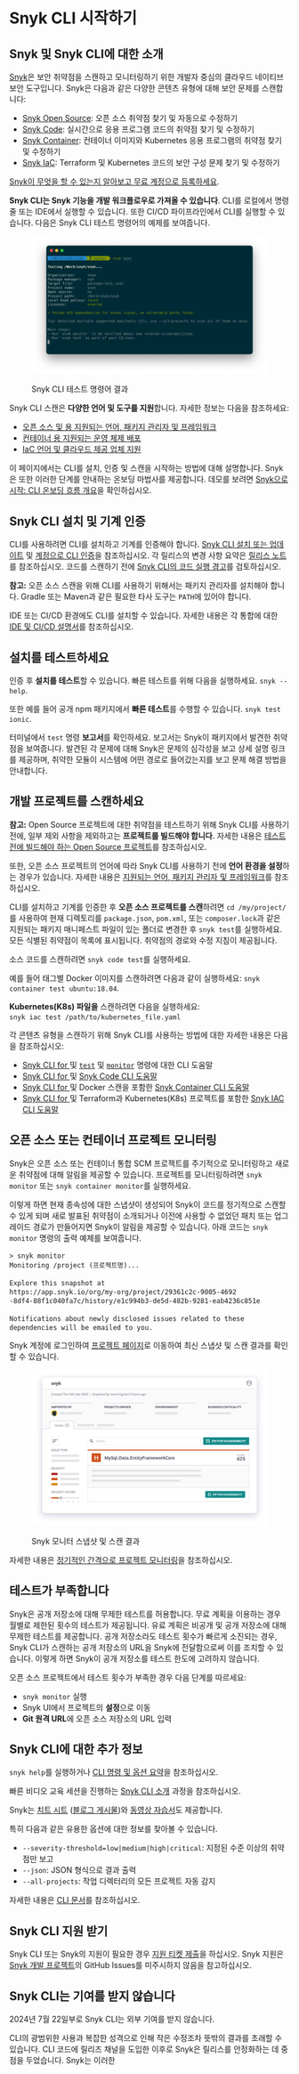 # Snyk CLI 시작하기

## Snyk 및 Snyk CLI에 대한 소개

[Snyk](https://snyk.io/)은 보안 취약점을 스캔하고 모니터링하기 위한 개발자 중심의 클라우드 네이티브 보안 도구입니다. Snyk은 다음과 같은 다양한 콘텐츠 유형에 대해 보안 문제를 스캔합니다:

* [Snyk Open Source](https://docs.snyk.io/scan-using-snyk/snyk-open-source): 오픈 소스 취약점 찾기 및 자동으로 수정하기
* [Snyk Code](https://docs.snyk.io/scan-using-snyk/snyk-code): 실시간으로 응용 프로그램 코드의 취약점 찾기 및 수정하기
* [Snyk Container](https://docs.snyk.io/scan-using-snyk/snyk-container): 컨테이너 이미지와 Kubernetes 응용 프로그램의 취약점 찾기 및 수정하기
* [Snyk IaC](https://docs.snyk.io/scan-using-snyk/scan-infrastructure): Terraform 및 Kubernetes 코드의 보안 구성 문제 찾기 및 수정하기

[Snyk이 무엇을 할 수 있는지 알아보고 무료 계정으로 등록하세요](https://snyk.io/).

**Snyk CLI는 Snyk 기능을 개발 워크플로우로 가져올 수 있습니다**. CLI를 로컬에서 명령줄 또는 IDE에서 실행할 수 있습니다. 또한 CI/CD 파이프라인에서 CLI를 실행할 수 있습니다. 다음은 Snyk CLI 테스트 명령어의 예제를 보여줍니다.

<figure><img src="../.gitbook/assets/snyk-cli-screenshot.png" alt="Snyk CLI 테스트 명령어 결과 예제"><figcaption><p>Snyk CLI 테스트 명령어 결과</p></figcaption></figure>

Snyk CLI 스캔은 **다양한 언어 및 도구를 지원**합니다. 자세한 정보는 다음을 참조하세요:

* [오픈 소스 및 용 지원되는 언어, 패키지 관리자 및 프레임워크](https://docs.snyk.io/getting-started/supported-languages-frameworks-and-feature-availability-overview)
* [컨테이너 용 지원되는 운영 체제 배포](https://docs.snyk.io/scan-with-snyk/snyk-container/how-snyk-container-works/supported-operating-system-distributions)
* [IaC 언어 및 클라우드 제공 업체 지원](https://docs.snyk.io/scan-with-snyk/snyk-iac/supported-iac-languages-cloud-providers-and-cloud-resources)

이 페이지에서는 CLI를 설치, 인증 및 스캔을 시작하는 방법에 대해 설명합니다. Snyk은 또한 이러한 단계를 안내하는 온보딩 마법사를 제공합니다. 데모를 보려면 [Snyk으로 시작: CLI 온보딩 흐름 개요](https://www.youtube.com/watch?v=adj3VF82-v8)을 확인하십시오.

## Snyk CLI 설치 및 기계 인증

CLI를 사용하려면 CLI를 설치하고 기계를 인증해야 합니다. [Snyk CLI 설치 또는 업데이트](https://docs.snyk.io/snyk-cli/install-the-snyk-cli) 및 [계정으로 CLI 인증](https://docs.snyk.io/snyk-cli/authenticate-the-cli-with-your-account)을 참조하십시오. 각 릴리스의 변경 사항 요약은 [릴리스 노트](https://github.com/snyk/cli/releases)를 참조하십시오. 코드를 스캔하기 전에 [Snyk CLI의 코드 실행 경고](https://docs.snyk.io/snyk-cli/code-execution-warning-for-snyk-cli)를 검토하십시오.

**참고:** 오픈 소스 스캔을 위해 CLI를 사용하기 위해서는 패키지 관리자를 설치해야 합니다. Gradle 또는 Maven과 같은 필요한 타사 도구는 `PATH`에 있어야 합니다.

IDE 또는 CI/CD 환경에도 CLI를 설치할 수 있습니다. 자세한 내용은 각 통합에 대한 [IDE 및 CI/CD 설명서](https://docs.snyk.io/scm-ide-and-ci-cd-workflow-and-integrations)를 참조하십시오.

## 설치를 테스트하세요

인증 후 **설치를 테스트**할 수 있습니다. 빠른 테스트를 위해 다음을 실행하세요. `snyk --help`.

또한 예를 들어 공개 npm 패키지에서 **빠른 테스트**를 수행할 수 있습니다. `snyk test ionic`.

터미널에서 `test` 명령 **보고서**를 확인하세요. 보고서는 Snyk이 패키지에서 발견한 취약점을 보여줍니다. 발견된 각 문제에 대해 Snyk은 문제의 심각성을 보고 상세 설명 링크를 제공하며, 취약한 모듈이 시스템에 어떤 경로로 들어갔는지를 보고 문제 해결 방법을 안내합니다.

## 개발 프로젝트를 스캔하세요

**참고:** Open Source 프로젝트에 대한 취약점을 테스트하기 위해 Snyk CLI를 사용하기 전에, 일부 제외 사항을 제외하고는 **프로젝트를 빌드해야 합니다**. 자세한 내용은 [테스트 전에 빌드해야 하는 Open Source 프로젝트](https://docs.snyk.io/snyk-cli/scan-and-maintain-projects-using-the-cli/snyk-cli-for-open-source/open-source-projects-that-must-be-built-before-testing-with-the-snyk-cli)를 참조하십시오.

또한, 오픈 소스 프로젝트의 언어에 따라 Snyk CLI를 사용하기 전에 **언어 환경을 설정**하는 경우가 있습니다. 자세한 내용은 [지원되는 언어, 패키지 관리자 및 프레임워크](https://docs.snyk.io/supported-languages-package-managers-and-frameworks)를 참조하십시오.

CLI를 설치하고 기계를 인증한 후 **오픈 소스 프로젝트를 스캔**하려면 `cd /my/project/`를 사용하여 현재 디렉토리를 `package.json`, `pom.xml`, 또는 `composer.lock`과 같은 지원되는 패키지 매니페스트 파일이 있는 폴더로 변경한 후 `snyk test`를 실행하세요. 모든 식별된 취약점이 목록에 표시됩니다. 취약점의 경로와 수정 지침이 제공됩니다.

소스 코드를 스캔하려면 `snyk code test`를 실행하세요.

예를 들어 태그별 Docker 이미지를 스캔하려면 다음과 같이 실행하세요: `snyk container test ubuntu:18.04`.

**Kubernetes(K8s) 파일을** 스캔하려면 다음을 실행하세요:\
`snyk iac test /path/to/kubernetes_file.yaml`

각 콘텐츠 유형을 스캔하기 위해 Snyk CLI를 사용하는 방법에 대한 자세한 내용은 다음을 참조하십시오:

* [Snyk CLI for ](https://docs.snyk.io/snyk-cli/scan-and-maintain-projects-using-the-cli/snyk-cli-for-open-source)및 [`test`](https://docs.snyk.io/snyk-cli/commands/test) 및 [`monitor`](https://docs.snyk.io/snyk-cli/commands/monitor) 명령에 대한 CLI 도움말
* [Snyk CLI for ](https://docs.snyk.io/snyk-cli/commands/code)및 [Snyk Code CLI 도움말](https://docs.snyk.io/snyk-cli/scan-and-maintain-projects-using-the-cli/snyk-cli-for-snyk-code)
* [Snyk CLI for ](https://docs.snyk.io/snyk-cli/commands/container)및 Docker 스캔을 포함한 [Snyk Container CLI 도움말](https://docs.snyk.io/snyk-cli/scan-and-maintain-projects-using-the-cli/snyk-cli-for-snyk-container)
* [Snyk CLI for ](https://docs.snyk.io/snyk-cli/scan-and-maintain-projects-using-the-cli/snyk-cli-for-iac)및 Terraform과 Kubernetes(K8s) 프로젝트를 포함한 [Snyk IAC CLI 도움말](https://docs.snyk.io/snyk-cli/commands/iac)

## 오픈 소스 또는 컨테이너 프로젝트 모니터링

Snyk은 오픈 소스 또는 컨테이너 통합 SCM 프로젝트를 주기적으로 모니터링하고 새로운 취약점에 대해 알림을 제공할 수 있습니다. 프로젝트를 모니터링하려면 `snyk monitor` 또는 `snyk container monitor`를 실행하세요.

이렇게 하면 현재 종속성에 대한 스냅샷이 생성되어 Snyk이 코드를 정기적으로 스캔할 수 있게 되며 새로 발표된 취약점이 소개되거나 이전에 사용할 수 없었던 패치 또는 업그레이드 경로가 만들어지면 Snyk이 알림을 제공할 수 있습니다. 아래 코드는 `snyk monitor` 명령의 출력 예제를 보여줍니다.

```
> snyk monitor
Monitoring /project (프로젝트명)...

Explore this snapshot at 
https://app.snyk.io/org/my-org/project/29361c2c-9005-4692
-8df4-88f1c040fa7c/history/e1c994b3-de5d-482b-9281-eab4236c851e

Notifications about newly disclosed issues related to these 
dependencies will be emailed to you.
```

Snyk 계정에 로그인하여 [프로젝트 페이지](https://app.snyk.io/projects)로 이동하여 최신 스냅샷 및 스캔 결과를 확인할 수 있습니다.

<figure><img src="../.gitbook/assets/monitor (1).png" alt="Snyk 모니터 스냅샷 및 스캔 결과"><figcaption><p>Snyk 모니터 스냅샷 및 스캔 결과</p></figcaption></figure>

자세한 내용은 [정기적인 간격으로 프로젝트 모니터링](https://docs.snyk.io/snyk-cli/scan-and-maintain-projects-using-the-cli/monitor-your-projects-at-regular-intervals)을 참조하십시오.

## 테스트가 부족합니다

Snyk은 공개 저장소에 대해 무제한 테스트를 허용합니다. 무료 계획을 이용하는 경우 월별로 제한된 횟수의 테스트가 제공됩니다. 유료 계획은 비공개 및 공개 저장소에 대해 무제한 테스트를 제공합니다. 공개 저장소라도 테스트 횟수가 빠르게 소진되는 경우, Snyk CLI가 스캔하는 공개 저장소의 URL을 Snyk에 전달함으로써 이를 조치할 수 있습니다. 이렇게 하면 Snyk이 공개 저장소를 테스트 한도에 고려하지 않습니다.

오픈 소스 프로젝트에서 테스트 횟수가 부족한 경우 다음 단계를 따르세요:

* `snyk monitor` 실행
* Snyk UI에서 프로젝트의 **설정**으로 이동
* **Git 원격 URL**에 오픈 소스 저장소의 URL 입력

## Snyk CLI에 대한 추가 정보

`snyk help`를 실행하거나 [CLI 명령 및 옵션 요약](https://docs.snyk.io/snyk-cli/cli-commands-and-options-summary)을 참조하십시오.

빠른 비디오 교육 세션을 진행하는 [Snyk CLI 소개](https://learn.snyk.io/lesson/snyk-cli/https://learn.snyk.io/lesson/snyk-cli/) 과정을 참조하십시오.

Snyk는 [치트 시트](https://res.cloudinary.com/snyk/image/upload/v1664236143/cheat-sheets/cheat-sheet-snyk-cli-v3.pdf) ([블로그 게시물](https://snyk.io/blog/snyk-cli-cheat-sheet/))와 [동영상 자습서](https://www.youtube.com/watch?v=xp_LtchEkT8)도 제공합니다.

특히 다음과 같은 유용한 옵션에 대한 정보를 찾아볼 수 있습니다.

* `--severity-threshold=low|medium|high|critical`: 지정된 수준 이상의 취약점만 보고
* `--json`: JSON 형식으로 결과 출력
* `--all-projects`: 작업 디렉터리의 모든 프로젝트 자동 감지

자세한 내용은 [CLI 문서](https://docs.snyk.io/snyk-cli)를 참조하십시오.

## Snyk CLI 지원 받기

Snyk CLI 또는 Snyk의 지원이 필요한 경우 [지원 티켓 제출](https://support.snyk.io)을 하십시오. Snyk 지원은 [Snyk 개발 프로젝트](https://github.com/snyk)의 GitHub Issues를 미주시하지 않음을 참고하십시오.

## Snyk CLI는 기여를 받지 않습니다

2024년 7월 22일부로 Snyk CLI는 외부 기여를 받지 않습니다.

CLI의 광범위한 사용과 복잡한 성격으로 인해 작은 수정조차 뜻밖의 결과를 초래할 수 있습니다. CLI 코드에 릴리즈 채널을 도입한 이후로 Snyk은 릴리스를 안정화하는 데 중점을 두었습니다. Snyk는 이러한
